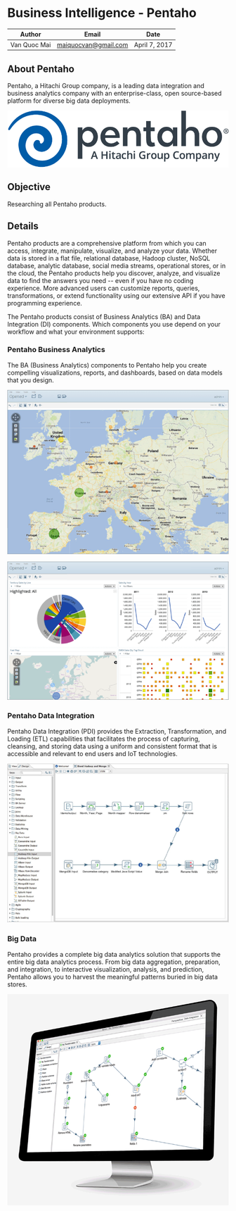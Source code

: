 # Business Intelligence - Pentaho

|Author|Email|Date|
|------|-----|----|
|Van Quoc Mai|maiquocvan@gmail.com|April 7, 2017|

## About Pentaho
Pentaho, a Hitachi Group company, is a leading data integration and business analytics company with an enterprise-class, open source-based platform for diverse big data deployments. 

![](../img/logo.pentaho.png)

## Objective
Researching all Pentaho products.

## Details
Pentaho products are a comprehensive platform from which you can access, integrate, manipulate, visualize, and analyze your data. Whether data is stored in a flat file, relational database, Hadoop cluster, NoSQL database, analytic database, social media streams, operational stores, or in the cloud, the Pentaho products help you discover, analyze, and visualize data to find the answers you need -- even if you have no coding experience. More advanced users can customize reports, queries, transformations, or extend functionality using our extensive API if you have programming experience.

The Pentaho products consist of Business Analytics (BA) and Data Integration (DI) components. Which components you use depend on your workflow and what your environment supports:

### Pentaho Business Analytics
The BA (Business Analytics) components to Pentaho help you create compelling visualizations, reports, and dashboards, based on data models that you design.

![Sample Report](../img/pentahoBA1.png)

![Sample Dashboard](../img/pentahoBA2.png)
     
### Pentaho Data Integration
Pentaho Data Integration (PDI) provides the Extraction, Transformation, and Loading (ETL) capabilities that facilitates the process of capturing, cleansing, and storing data using a uniform and consistent format that is accessible and relevant to end users and IoT technologies.

![Pentaho DI](../img/pentahoDI.jpg)

### Big Data
Pentaho provides a complete big data analytics solution that supports the entire big data analytics process. From big data aggregation, preparation, and integration, to interactive visualization, analysis, and prediction, Pentaho allows you to harvest the meaningful patterns buried in big data stores.

![Petaho - Big Data](../img/pentaho_bigdata.gif)
